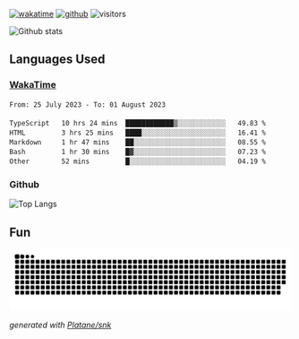 [![wakatime](https://wakatime.com/badge/user/82c377cd-a54c-404c-b7df-177b313ca539.svg)](https://wakatime.com/@82c377cd-a54c-404c-b7df-177b313ca539)
[![github](https://img.shields.io/github/followers/xinthose?logo=github&style=plastic)](https://github.com/alanhamlett?tab=followers)
![visitors](https://visitor-badge.glitch.me/badge?page_id=xinthose&left_color=green&right_color=red)

![Github stats](https://github-readme-stats.vercel.app/api?username=xinthose&show_icons=true&theme=radical&count_private=true)

## Languages Used

### [WakaTime](https://wakatime.com/)
<!--START_SECTION:waka-->

```txt
From: 25 July 2023 - To: 01 August 2023

TypeScript   10 hrs 24 mins  ████████████▒░░░░░░░░░░░░   49.83 %
HTML         3 hrs 25 mins   ████░░░░░░░░░░░░░░░░░░░░░   16.41 %
Markdown     1 hr 47 mins    ██░░░░░░░░░░░░░░░░░░░░░░░   08.55 %
Bash         1 hr 30 mins    █▓░░░░░░░░░░░░░░░░░░░░░░░   07.23 %
Other        52 mins         █░░░░░░░░░░░░░░░░░░░░░░░░   04.19 %
```

<!--END_SECTION:waka-->

### Github

![Top Langs](https://github-readme-stats.vercel.app/api/top-langs/?username=xinthose)

## Fun
![github contribution grid snake animation](https://raw.githubusercontent.com/xinthose/xinthose/output/github-contribution-grid-snake.svg)

_generated with [Platane/snk](https://github.com/Platane/snk)_
